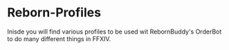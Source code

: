 # Reborn-Profiles
Inisde you will find various profiles to be used wit RebornBuddy's OrderBot to do many different things in FFXIV.
